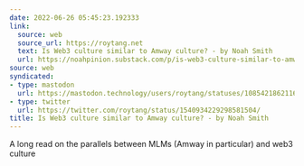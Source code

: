 ```yaml
---
date: 2022-06-26 05:45:23.192333
link:
  source: web
  source_url: https://roytang.net
  text: Is Web3 culture similar to Amway culture? - by Noah Smith
  url: https://noahpinion.substack.com/p/is-web3-culture-similar-to-amway
source: web
syndicated:
- type: mastodon
  url: https://mastodon.technology/users/roytang/statuses/108542186211662981
- type: twitter
  url: https://twitter.com/roytang/status/1540934229298581504/
title: Is Web3 culture similar to Amway culture? - by Noah Smith
---
```


A long read on the parallels between MLMs (Amway in particular) and web3 culture